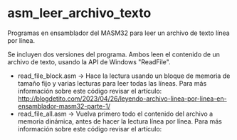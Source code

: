 # asm_leer_archivo_texto
Programas en ensamblador del MASM32 para leer un archivo de texto línea por línea.

Se incluyen dos versiones del programa. Ambos leen  el contenido de un archivo de texto, usando la API de Windows "ReadFile".

* read_file_block.asm -> Hace la lectura usando un bloque de memoria de tamaño fijo y varias lecturas para leer todas las líneas. Para más información sobre este código revisar el artículo: http://blogdetito.com/2023/04/26/leyendo-archivo-linea-por-linea-en-ensamblador-masm32-parte-1/
* read_file_all.asm -> Vuelva primero todo el contenido del archivo a memoria dinámica, antes de hacer la lectura línea por línea. Para más información sobre este código revisar el artículo:

